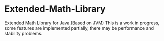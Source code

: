 # Extended-Math-Library
Extended Math Library for Java.(Based on JVM)
This is a work in progress, some features are implemented partially, there may be performance and stability problems.
